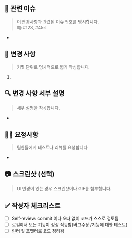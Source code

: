 ## 🔗 관련 이슈

> 이 변경사항과 관련된 이슈 번호를 명시합니다.  
> 예: #123, #456

- 

## 📝 변경 사항

> 커밋 단위로 명시적으로 짧게 작성합니다.

1. 

## 🔍 변경 사항 세부 설명

> 세부 설명을 작성합니다.

- 

## 🕵️‍♀️ 요청사항

> 팀원들에게 테스트나 리뷰를 요청합니다.

- 

## 📷 스크린샷 (선택)

> UI 변경이 있는 경우 스크린샷이나 GIF를 첨부합니다.

## ✅ 작성자 체크리스트

- [ ] Self-review: commit 이나 오타 없이 코드가 스스로 검토됨
- [ ] 로컬에서 모든 기능이 정상 작동함(버그수정 /기능에 대한 테스트)
- [ ] 린터 및 포맷터로 코드 정리됨

